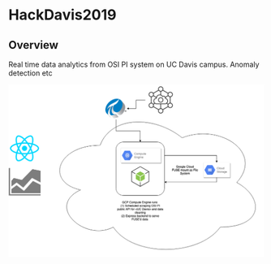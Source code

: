 # HackDavis2019

## Overview

Real time data analytics from OSI PI system on UC Davis campus. Anomaly detection etc

![alt text](davis-osi.png)


